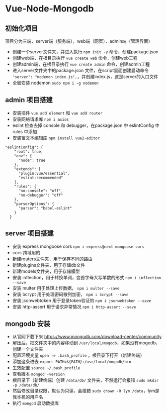 # Vue-Node-Mongodb

## 初始化项目

项目分为三端，server端（服务端），web端（网页），admin端（管理界面）

* 创建一个server文件夹，并进入执行 `npm init -y` 命令，创建package.json
* 创建web端，在根目录执行 `vue create web` 命令，创建web工程
* 创建admin端，在根目录执行 `vue create admin` 命令，创建admin工程
* 进入server文件夹中的package.json 文件，在script里面创建启动命令 `"server": "nodemon index.js",`，并创建index.js，这是server的入口文件
* 全局安装 nodemon `sudo npm i -g nodemon`


## admin 项目搭建

* 安装插件 `vue add element` 和 `vue add router`
* 安装网络请求库 `npm i axios`
* eslint 检查去掉 console 和 debugger，在package.json 中 eslintConfig 中 rules 中添加
* 安装富文本编辑库 `npm install vue2-editor`

```
"eslintConfig": {
    "root": true,
    "env": {
      "node": true
    },
    "extends": [
      "plugin:vue/essential",
      "eslint:recommended"
    ],
    "rules": {
      "no-console": "off",
      "no-debugger": "off"
    },
    "parserOptions": {
      "parser": "babel-eslint"
    }
  }
```


## server 项目搭建

* 安装 express mongoose cors `npm i express@next mongoose cors`
* cors 跨域用的
* 新建routers文件夹，用于保存不同的路由
* 新建plugins文件夹，用于存储db文件
* 新建models文件夹，用于存储模型
* 安装 inflection，用于转换单词，变首字母大写单数的形式 `npm i inflection --save`
* 安装 multer 用于处理上传数据， `npm i multer --save`
* 安装 bcrypt 用于处理密码散列加密， `npm i bcrypt --save`
* 安装 jsonwebtoken 用于登录token验证的 `npm i jsonwebtoken --save`
* 安装 http-assert 用于请求异常情况 `npm i http-assert --save`


## mongodb 安装

* 从官网下载下来 https://www.mongodb.com/download-center/community
* 解压后，把文件夹中的内容移动到 `/usr/local/mogodb`，如果没有mogodb，创建一个文件夹
* 配置环境变量 `open -e .bash_profile` ，根目录下打开（新建终端）
* 添加这条进去 `export PATH=${PATH}:/usr/local/mogodb/bin`
* 生效配置 `source ~/.bash_profile`
* 查看版本 `mongod -version`
* 根目录下（新建终端）创建 `/data/db/` 文件夹，不然运行会报错 `sudo mkdir -p /data/db/`
* 然后修改目录权限，默认为只读，会报错 `sudo chown -R lym /data`，lym是我本机的用户名
* 执行 `mongod` 启动数据库